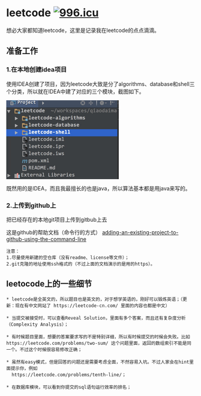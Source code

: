 # leetcode [![996.icu](https://img.shields.io/badge/link-996.icu-red.svg)](https://996.icu)

想必大家都知道leetcode，这里是记录我在leetcode的点点滴滴。

## 准备工作
### 1.在本地创建idea项目
使用IDEA创建了项目，因为leetcode大致是分了algorithms、database和shell三个分类，所以就在IDEA中建了对应的三个模块，截图如下。

<img src="https://github.com/qiaodaimadelaowang/screenshots/raw/master/idea-leetcode.png" width = "300" height = "210" alt="IDEA项目截图" align=center />

既然用的是IDEA，而且我最擅长的也是java，所以算法基本都是用java来写的。

### 2.上传到github上
把已经存在的本地git项目上传到gitbub上去

这是github的帮助文档（命令行的方式）
[adding-an-existing-project-to-github-using-the-command-line](https://help.github.com/articles/adding-an-existing-project-to-github-using-the-command-line/)

    注意：
    1.尽量使用新建的空仓库（没有readme、license等文件）；
    2.git克隆的地址使用ssh格式的（不过上面的文档演示的是用的https）。
    
## leetocode上的一些细节
    
    * leetcode是全英文的，所以题目也是英文的，对于想学英语的，刚好可以锻炼英语；（更新：现在有中文网站了 https://leetcode-cn.com/ 里面的内容也都是中文）
    
    * 当提交被接受时，可以查看Reveal Solution，里面有多个答案，而且还有复杂度分析（Complexity Analysis）；
    
    * 有时候题目里面，想要的答案要求写的不是特别详细，所以有时候提交的时候会失败。比如https://leetcode.com/problems/two-sum/ 这个问题里面，返回的数组索引不能是同一个。不过这个时候很容易修改正确；
    
    * 虽然有easy模式，但是回答的问题还是需要考虑全面，不然容易入坑。不过人家会在hint里面提示你，例如
      https://leetcode.com/problems/tenth-line/；
    
    * 在数据库模块，可以看到你提交的sql语句运行效率的排名；
    
